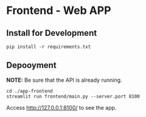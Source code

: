 # Frontend - Web APP

## Install for Development
```
pip install -r requirements.txt
```


## Depooyment
**NOTE:** Be sure that the API is already running.
```
cd ./app-frontend
streamlit run frontend/main.py --server.port 8100
```

Access http://127.0.0.1:8100/ to see the app.
